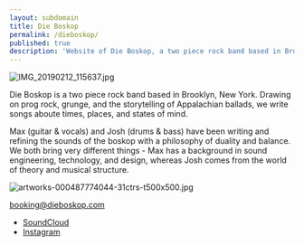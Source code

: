 ```yaml
---
layout: subdomain
title: Die Boskop
permalink: /dieboskop/
published: true
description: 'Website of Die Boskop, a two piece rock band based in Brooklyn, New York.'
---
```


![IMG_20190212_115637.jpg]({{site.baseurl}}/images/IMG_20190212_115637.jpg)

Die Boskop is a two piece rock band based in Brooklyn, New York. Drawing on prog rock, grunge, and the storytelling of Appalachian ballads, we write songs aboute times, places, and states of mind.


Max (guitar & vocals) and Josh (drums & bass) have been writing and refining the sounds of the boskop with a philosophy of duality and balance. We both bring very different things - Max has a background in sound engineering, technology, and design, whereas Josh comes from the world of theory and musical structure.

![artworks-000487774044-31ctrs-t500x500.jpg]({{site.baseurl}}/images/artworks-000487774044-31ctrs-t500x500.jpg)

<a href="mailto:booking@dieboskop.com">booking@dieboskop.com</a>

- [SoundCloud](https://soundcloud.com/user-288234604  )
- [Instagram](https://www.instagram.com/dieboskop/)
